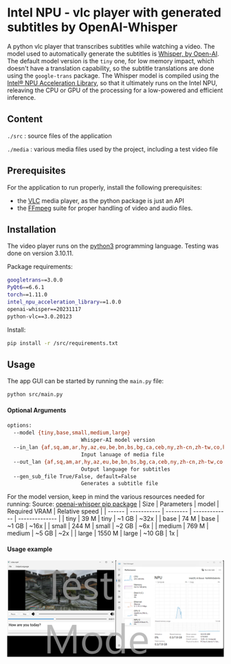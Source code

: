 # Intel NPU - vlc player with generated subtitles by OpenAI-Whisper  

A python vlc player that transcribes subtitles while watching a video. The model used to automatically generate the subtitles is [Whisper, by Open-AI](https://openai.com/index/whisper). The default model version is the `tiny` one, for low memory impact, which doesn't have a translation capability, so the subtitle translations are done using the `google-trans` package. 
The Whisper model is compiled using the [Intel® NPU Acceleration Library](https://github.com/intel/intel-npu-acceleration-library), so that it ultimately runs on the Intel NPU, releaving the CPU or GPU of the processing for a low-powered and efficient inference.

## Content

`./src` : source files of the application

`./media` : various media files used by the project, including a test video file

## Prerequisites

For the application to run properly, install the following prerequisites:
- the [VLC](https://www.videolan.org/) media player, as the python package is just an API
- the [FFmpeg](https://ffmpeg.org/) suite for proper handling of video and audio files.

## Installation
The video player runs on the [python3](https://www.python.org/downloads/) programming language. Testing was done on version 3.10.11.

Package requirements:
```bash
googletrans==3.0.0
PyQt6==6.6.1
torch==1.11.0
intel_npu_acceleration_library==1.0.0
openai-whisper==20231117
python-vlc==3.0.20123
```

Install:
```bash
pip install -r /src/requirements.txt
```

## Usage

The app GUI can be started by running the `main.py` file:

```bash
python src/main.py
```

#### Optional Arguments
```bash
options:
  --model {tiny,base,small,medium,large}
                        Whisper-AI model version
  --in_lan {af,sq,am,ar,hy,az,eu,be,bn,bs,bg,ca,ceb,ny,zh-cn,zh-tw,co,hr,cs,da,nl,en...} , default=en
                        Input lanuage of media file
  --out_lan {af,sq,am,ar,hy,az,eu,be,bn,bs,bg,ca,ceb,ny,zh-cn,zh-tw,co,hr,cs,da,nl,en...}, default=en
                        Output language for subtitles
  --gen_sub_file True/False, default=False
                        Generates a subtitle file
```

For the model version, keep in mind the various resources needed for running:
Source:   [openai-whisper pip package](https://pypi.org/project/openai-whisper/)
| Size   |	Parameters |   model  | Required VRAM | Relative speed |
| ------ | ----------- | -------- | ------------- | -------------- |
| tiny   |	39 M       |   tiny   |	~1 GB         |	~32x           |
| base   |	74 M       |   base   |	~1 GB         |	~16x           |
| small  | 	244 M      |   small  | ~2 GB         |	~6x            |
| medium |	769 M      |   medium | ~5 GB         |	~2x            |
| large  |	1550 M     |   large  | ~10 GB        | 1x             |

#### Usage example
![alt text](./media/run_example.png)
